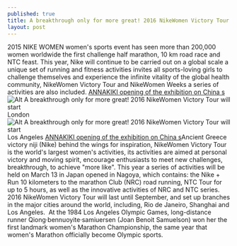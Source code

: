```yaml
---
published: true
title: A breakthrough only for more great! 2016 NikeWomen Victory Tour will start
layout: post
---
```

2015 NIKE WOMEN women\'s sports event has seen more than 200,000 women worldwide the first challenge half marathon, 10 km road race and NTC feast. This year, Nike will continue to be carried out on a global scale a unique set of running and fitness activities invites all sports-loving girls to challenge themselves and experience the infinite vitality of the global health community, NikeWomen Victory Tour and NikeWomen Weeks a series of activities are also included. [ANNAKIKI opening of the exhibition on China s](http://katespade2016.jimdo.com/2015/12/11/annakiki-opening-of-the-exhibition-on-china-s-first-concept-store-opening-and/)![Alt A breakthrough only for more great! 2016 NikeWomen Victory Tour will start](https://c2.staticflickr.com/2/1518/24579622935_43103644bf_z.jpg)London![Alt A breakthrough only for more great! 2016 NikeWomen Victory Tour will start](https://c2.staticflickr.com/2/1602/24497334281_251b87fea4_z.jpg)Los Angeles [ANNAKIKI opening of the exhibition on China s](http://katespade2016.jimdo.com/2015/12/11/annakiki-opening-of-the-exhibition-on-china-s-first-concept-store-opening-and/)Ancient Greece victory niji (Nike) behind the wings for inspiration, NikeWomen Victory Tour is the world\'s largest women\'s activities, its activities are aimed at personal victory and moving spirit, encourage enthusiasts to meet new challenges, breakthrough, to achieve \"more like\". This year a series of activities will be held on March 13 in Japan opened in Nagoya, which contains: the Nike + Run 10 kilometers to the marathon Club (NRC) road running, NTC Tour for up to 5 hours, as well as the innovative activities of NRC and NTC series. 2016 NikeWomen Victory Tour will last until September, and set up branches in the major cities around the world, including, Rio de Janeiro, Shanghai and Los Angeles.  At the 1984 Los Angeles Olympic Games, long-distance runner Qiong·bennuoyite·samiuersen (Joan Benoit Samuelson) won her the first landmark women\'s Marathon Championship, the same year that women\'s Marathon officially become Olympic sports.